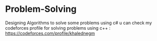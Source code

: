 # Problem-Solving
Designing Algorithms to solve some problems using c#
u can check my codeforces profile for solving problems using c++ : https://codeforces.com/profile/khalednegm
